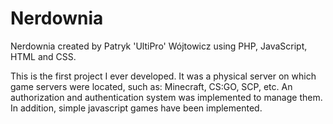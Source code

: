 # Nerdownia

Nerdownia created by Patryk 'UltiPro' Wójtowicz using PHP, JavaScript, HTML and CSS.

This is the first project I ever developed. It was a physical server on which game servers were located, such as: Minecraft, CS:GO, SCP, etc. An authorization and authentication system was implemented to manage them. In addition, simple javascript games have been implemented.
